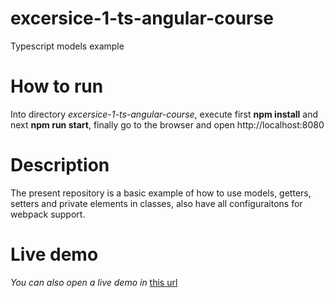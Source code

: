 # excersice-1-ts-angular-course
Typescript models example

# How to run
Into directory *excersice-1-ts-angular-course*, execute first **npm install** and next **npm run start**, finally go to the browser and open http://localhost:8080

# Description
The present repository is a basic example of how to use models, getters, setters and private elements in classes, also have all configuraitons
for webpack support.
# Live demo
*You can also open a live demo in* [this url](https://luchoman08.github.io/excersice-1-ts-angular-course/)
